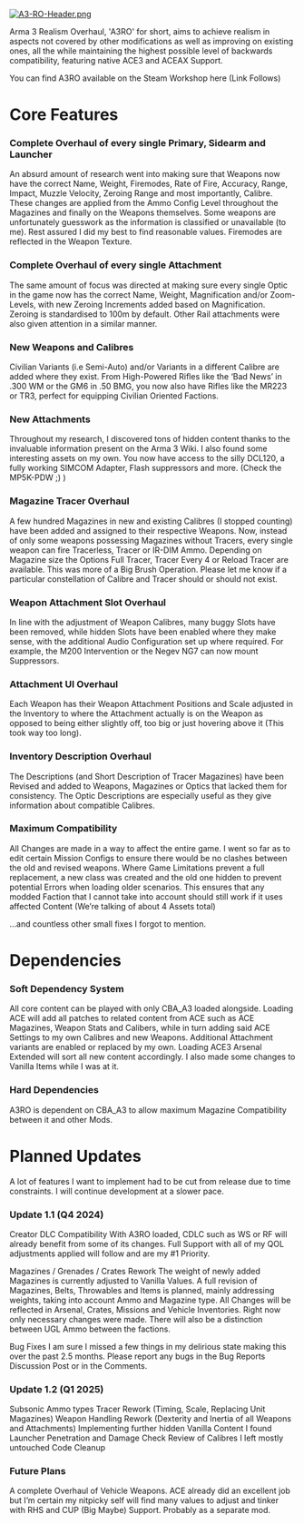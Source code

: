 [![A3-RO-Header.png](https://i.postimg.cc/Z5QVdCSH/A3-RO-Header.png)](https://postimg.cc/TKrV82h5)

Arma 3 Realism Overhaul, 'A3RO' for short, aims to achieve realism in aspects not covered by other modifications as well as improving on existing ones, all the while maintaining the highest possible level of backwards compatibility, featuring native ACE3 and ACEAX Support.

You can find A3RO available on the Steam Workshop here (Link Follows)

# Core Features
### Complete Overhaul of every single Primary, Sidearm and Launcher
An absurd amount of research went into making sure that Weapons now have the correct Name, Weight, Firemodes, Rate of Fire, Accuracy, Range, Impact, Muzzle Velocity, Zeroing Range and most importantly, Calibre. These changes are applied from the Ammo Config Level throughout the Magazines and finally on the Weapons themselves. Some weapons are unfortunately guesswork as the information is classified or unavailable (to me). Rest assured I did my best to find reasonable values. Firemodes are reflected in the Weapon Texture.

### Complete Overhaul of every single Attachment
The same amount of focus was directed at making sure every single Optic in the game now has the correct Name, Weight, Magnification and/or Zoom-Levels, with new Zeroing Increments added based on Magnification. Zeroing is standardised to 100m by default. Other Rail attachments were also given attention in a similar manner.

### New Weapons and Calibres
Civilian Variants (i.e Semi-Auto) and/or Variants in a different Calibre are added where they exist. From High-Powered Rifles like the ‘Bad News’ in .300 WM or the GM6 in .50 BMG, you now also have Rifles like the MR223 or TR3, perfect for equipping Civilian Oriented Factions.

### New Attachments
Throughout my research, I discovered tons of hidden content thanks to the invaluable information present on the Arma 3 Wiki. I also found some interesting assets on my own. You now have access to the silly DCL120, a fully working SIMCOM Adapter, Flash suppressors and more. (Check the MP5K-PDW ;) )

### Magazine Tracer Overhaul
A few hundred Magazines in new and existing Calibres (I stopped counting) have been added and assigned to their respective Weapons. Now, instead of only some weapons possessing Magazines without Tracers, every single weapon can fire Tracerless, Tracer or IR-DIM Ammo. Depending on Magazine size the Options Full Tracer, Tracer Every 4 or Reload Tracer are available. This was more of a Big Brush Operation. Please let me know if a particular constellation of Calibre and Tracer should or should not exist.

### Weapon Attachment Slot Overhaul
In line with the adjustment of Weapon Calibres, many buggy Slots have been removed, while hidden Slots have been enabled where they make sense, with the additional Audio Configuration set up where required. For example, the M200 Intervention or the Negev NG7 can now mount Suppressors.

### Attachment UI Overhaul
Each Weapon has their Weapon Attachment Positions and Scale adjusted in the Inventory to where the Attachment actually is on the Weapon as opposed to being either slightly off, too big or just hovering above it (This took way too long).

### Inventory Description Overhaul
The Descriptions (and Short Description of Tracer Magazines) have been Revised and added to Weapons, Magazines or Optics that lacked them for consistency. The Optic Descriptions are especially useful as they give information about compatible Calibres.

### Maximum Compatibility
All Changes are made in a way to affect the entire game. I went so far as to edit certain Mission Configs to ensure there would be no clashes between the old and revised weapons. Where Game Limitations prevent a full replacement, a new class was created and the old one hidden to prevent potential Errors when loading older scenarios. This ensures that any modded Faction that I cannot take into account should still work if it uses affected Content (We’re talking of about 4 Assets total)

...and countless other small fixes I forgot to mention.

# Dependencies
### Soft Dependency System
All core content can be played with only CBA_A3 loaded alongside.
Loading ACE will add all patches to related content from ACE such as ACE Magazines, Weapon Stats and Calibers, while in turn adding said ACE Settings to my own Calibres and new Weapons. Additional Attachment variants are enabled or replaced by my own.
Loading ACE3 Arsenal Extended will sort all new content accordingly. I also made some changes to Vanilla Items while I was at it.

### Hard Dependencies
A3RO is dependent on CBA_A3 to allow maximum Magazine Compatibility between it and other Mods.

# Planned Updates
A lot of features I want to implement had to be cut from release due to time constraints. I will continue development at a slower pace.

### Update 1.1 (Q4 2024)
Creator DLC Compatibility
With A3RO loaded, CDLC such as WS or RF will already benefit from some of its changes. Full Support with all of my QOL adjustments applied will follow and are my #1 Priority.

Magazines / Grenades / Crates Rework
The weight of newly added Magazines is currently adjusted to Vanilla Values. A full revision of Magazines, Belts, Throwables and Items is planned, mainly addressing weights, taking into account Ammo and Magazine type. All Changes will be reflected in Arsenal, Crates, Missions and Vehicle Inventories. Right now only necessary changes were made. There will also be a distinction between UGL Ammo between the factions.

Bug Fixes
I am sure I missed a few things in my delirious state making this over the past 2.5 months. Please report any bugs in the Bug Reports Discussion Post or in the Comments.

### Update 1.2 (Q1 2025)
Subsonic Ammo types
Tracer Rework (Timing, Scale, Replacing Unit Magazines)
Weapon Handling Rework (Dexterity and Inertia of all Weapons and Attachments)
Implementing further hidden Vanilla Content I found
Launcher Penetration and Damage Check
Review of Calibres I left mostly untouched
Code Cleanup

### Future Plans
A complete Overhaul of Vehicle Weapons. ACE already did an excellent job but I’m certain my nitpicky self will find many values to adjust and tinker with
RHS and CUP (Big Maybe) Support. Probably as a separate mod.
